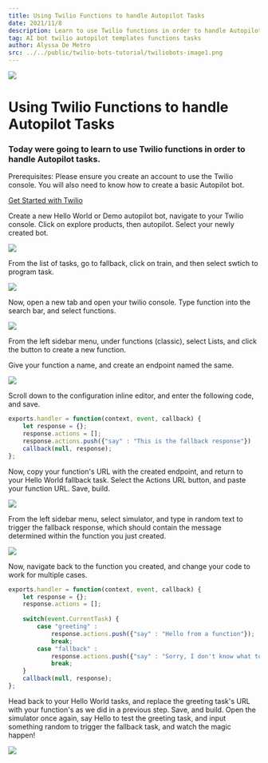 ```yaml
---
title: Using Twilio Functions to handle Autopilot Tasks
date: 2021/11/8
description: Learn to use Twilio functions in order to handle Autopilot tasks.
tag: AI bot twilio autopilot templates functions tasks
author: Alyssa De Metro
src: ../../public/twilio-bots-tutorial/twiliobots-image1.png
---
```


![](../../public/twilio-bots-tutorial/twiliobots-image1.png)

# Using Twilio Functions to handle Autopilot Tasks

### Today were going to learn to use Twilio functions in order to handle Autopilot tasks.

Prerequisites: Please ensure you create an account to use the Twilio console. You will also need to know how to create a basic Autopilot bot.

[Get Started with Twilio](https://www.twilio.com/try-twilio)

Create a new Hello World or Demo autopilot bot, navigate to your Twilio console. Click on explore products, then autopilot. Select your newly created bot.

![](../../public/twilio-autopilot-tasks-tutorial/twilioautopilot-image2.jpeg) 

From the list of tasks, go to fallback, click on train, and then select swtich to program task.

![](../../public/twilio-autopilot-tasks-tutorial/twilioautopilot-image3.jpeg) 

Now, open a new tab and open your twilio console. Type function into the search bar, and select functions.

![](../../public/twilio-autopilot-tasks-tutorial/twilioautopilot-image4.jpeg) 

From the left sidebar menu, under functions (classic), select Lists, and click the button to create a new function.

Give your function a name, and create an endpoint named the same.

![](../../public/twilio-autopilot-tasks-tutorial/twilioautopilot-image5.jpeg) 

Scroll down to the configuration inline editor, and enter the following code, and save.

```javascript
exports.handler = function(context, event, callback) {
	let response = {};
	response.actions = [];
	response.actions.push({"say" : "This is the fallback response"})
	callback(null, response);
};
```

Now, copy your function's URL with the created endpoint, and return to your Hello World fallback task. Select the Actions URL button, and paste your function URL. Save, build.

![](../../public/twilio-autopilot-tasks-tutorial/twilioautopilot-image6.jpeg) 


From the left sidebar menu, select simulator, and type in random text to trigger the fallback response, which should contain the message determined within the function you just created.

![](../../public/twilio-autopilot-tasks-tutorial/twilioautopilot-image7.jpeg) 

Now, navigate back to the function you created, and change your code to work for multiple cases.

```javascript
exports.handler = function(context, event, callback) {
	let response = {};
	response.actions = [];
	
	switch(event.CurrentTask) {
	    case "greeting" :
	        response.actions.push({"say" : "Hello from a function"});
	        break;
	    case "fallback" :
	        response.actions.push({"say" : "Sorry, I don't know what to do"});
	        break;
	}
	callback(null, response);
};
```

Head back to your Hello World tasks, and replace the greeting task's URL with your function's as we did in a previous step. Save, and build. Open the simulator once again, say Hello to test the greeting task, and input something random to trigger the fallback task, and watch the magic happen!

![](../../public/twilio-autopilot-tasks-tutorial/twilioautopilot-image8.jpeg) 
